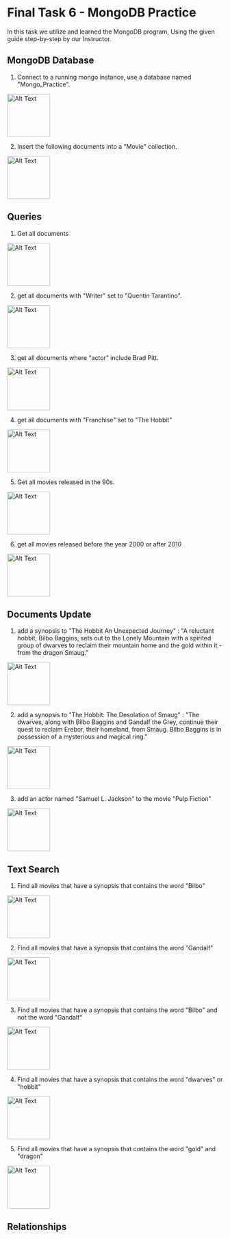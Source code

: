 # Final Task 6 - MongoDB Practice

In this task we utilize and learned the MongoDB program, Using the given guide step-by-step by our Instructor.

## MongoDB Database

1. Connect to a running mongo instance, use a database named "Mongo_Practice".
<img src="Images/.png" alt="Alt Text" Width="100">

2. Insert the following documents into a "Movie" collection.
<img src="Images/.png" alt="Alt Text" Width="100">

## Queries 

1. Get all documents
<img src="Images/.png" alt="Alt Text" Width="100">

2. get all documents with "Writer" set to "Quentin Tarantino".
<img src="Images/.png" alt="Alt Text" Width="100">

3. get all documents where "actor" include Brad Pitt.
<img src="Images/.png" alt="Alt Text" Width="100">

4. get all documents with "Franchise" set to "The Hobbit"
<img src="Images/.png" alt="Alt Text" Width="100">

5. Get all movies released in the 90s.
<img src="Images/.png" alt="Alt Text" Width="100">

6. get all movies released before the year 2000 or after 2010
<img src="Images/.png" alt="Alt Text" Width="100">

## Documents Update

1. add a synopsis to "The Hobbit An Unexpected Journey" : "A reluctant hobbit, Bilbo Baggins,
sets out to the Lonely Mountain with a spirited group of dwarves to reclaim their mountain home and the gold within it - from the dragon Smaug."
<img src="Images/.png" alt="Alt Text" Width="100">

2. add a synopsis to "The Hobbit: The Desolation of Smaug" : "The dwarves, along with Bilbo Baggins and Gandalf the Grey, continue their quest to reclaim Erebor, their homeland, from Smaug. Bilbo Baggins is in possession of a mysterious and magical ring."
<img src="Images/.png" alt="Alt Text" Width="100">

3. add an actor named "Samuel L. Jackson" to the movie "Pulp Fiction"
<img src="Images/.png" alt="Alt Text" Width="100">

## Text Search

1. Find all movies that have a synopsis that contains the word "Bilbo"
<img src="Images/.png" alt="Alt Text" Width="100">


2. Find all movies that have a synopsis that contains the word "Gandalf"
<img src="Images/.png" alt="Alt Text" Width="100">


3. Find all movies that have a synopsis that contains the word "Bilbo" and not the word "Gandalf"
<img src="Images/.png" alt="Alt Text" Width="100">


4. Find all movies that have a synopsis that contains the word "dwarves" or "hobbit"
<img src="Images/.png" alt="Alt Text" Width="100">


5. Find all movies that have a synopsis that contains the word "gold" and "dragon"
<img src="Images/.png" alt="Alt Text" Width="100">


## Relationships

